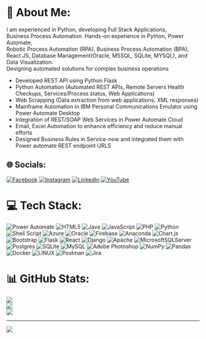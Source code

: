# 💫 About Me:
I am experienced in Python, developing Full Stack Applications, <br>Business Process Automation. Hands-on experience in Python, Power Automate, <br>Robotic Process Automation (RPA), Business Process Automation (BPA), React JS, Database Management(Oracle, MSSQL, SQLite, MYSQL), and Data Visualization.<br>Designing automated solutions for complex business operations
 - Developed REST API using Python Flask
 - Python Automation (Automated REST APIs, Remote Servers Health Checkups, Services/Process status, Web Applications)
 - Web Scrapping (Data extraction from web applications, XML responses)
 - Mainframe Automation in IBM Personal Communications Emulator using Power Automate Desktop
 - Integration of REST/SOAP Web Services in Power Automate Cloud
 - Email, Excel Automation to enhance efficiency and reduce manual efforts
 - Designed Business Rules in Service-now and integrated them with Power automate REST endpoint URLS


## 🌐 Socials:
[![Facebook](https://img.shields.io/badge/Facebook-%231877F2.svg?logo=Facebook&logoColor=white)](https://facebook.com/https://www.facebook.com/shreyas.fegade.5/) [![Instagram](https://img.shields.io/badge/Instagram-%23E4405F.svg?logo=Instagram&logoColor=white)](https://instagram.com/https://www.instagram.com/shreyasfegade/) [![LinkedIn](https://img.shields.io/badge/LinkedIn-%230077B5.svg?logo=linkedin&logoColor=white)](https://linkedin.com/in/https://www.linkedin.com/in/smfcoder/) [![YouTube](https://img.shields.io/badge/YouTube-%23FF0000.svg?logo=YouTube&logoColor=white)](https://youtube.com/@shreyasfegade4144) 

# 💻 Tech Stack:
![Power Automate](https://img.shields.io/badge/power%20automate-%230db7ed.svg?style=for-the-badge&logo=powerautomate&logoColor=white) ![HTML5](https://img.shields.io/badge/html5-%23E34F26.svg?style=for-the-badge&logo=html5&logoColor=white) ![Java](https://img.shields.io/badge/java-%23ED8B00.svg?style=for-the-badge&logo=java&logoColor=white) ![JavaScript](https://img.shields.io/badge/javascript-%23323330.svg?style=for-the-badge&logo=javascript&logoColor=%23F7DF1E) ![PHP](https://img.shields.io/badge/php-%23777BB4.svg?style=for-the-badge&logo=php&logoColor=white) ![Python](https://img.shields.io/badge/python-3670A0?style=for-the-badge&logo=python&logoColor=ffdd54) ![Shell Script](https://img.shields.io/badge/shell_script-%23121011.svg?style=for-the-badge&logo=gnu-bash&logoColor=white) ![Azure](https://img.shields.io/badge/azure-%230072C6.svg?style=for-the-badge&logo=azure-devops&logoColor=white) ![Oracle](https://img.shields.io/badge/Oracle-F80000?style=for-the-badge&logo=oracle&logoColor=white) ![Firebase](https://img.shields.io/badge/firebase-%23039BE5.svg?style=for-the-badge&logo=firebase) ![Anaconda](https://img.shields.io/badge/Anaconda-%2344A833.svg?style=for-the-badge&logo=anaconda&logoColor=white) ![Chart.js](https://img.shields.io/badge/chart.js-F5788D.svg?style=for-the-badge&logo=chart.js&logoColor=white) ![Bootstrap](https://img.shields.io/badge/bootstrap-%23563D7C.svg?style=for-the-badge&logo=bootstrap&logoColor=white) ![Flask](https://img.shields.io/badge/flask-%23000.svg?style=for-the-badge&logo=flask&logoColor=white) ![React](https://img.shields.io/badge/react-%2320232a.svg?style=for-the-badge&logo=react&logoColor=%2361DAFB) ![Django](https://img.shields.io/badge/django-%23092E20.svg?style=for-the-badge&logo=django&logoColor=white) ![Apache](https://img.shields.io/badge/apache-%23D42029.svg?style=for-the-badge&logo=apache&logoColor=white) ![MicrosoftSQLServer](https://img.shields.io/badge/Microsoft%20SQL%20Sever-CC2927?style=for-the-badge&logo=microsoft%20sql%20server&logoColor=white) ![Postgres](https://img.shields.io/badge/postgres-%23316192.svg?style=for-the-badge&logo=postgresql&logoColor=white) ![SQLite](https://img.shields.io/badge/sqlite-%2307405e.svg?style=for-the-badge&logo=sqlite&logoColor=white) ![MySQL](https://img.shields.io/badge/mysql-%2300f.svg?style=for-the-badge&logo=mysql&logoColor=white) ![Adobe Photoshop](https://img.shields.io/badge/adobephotoshop-%2331A8FF.svg?style=for-the-badge&logo=adobephotoshop&logoColor=white) ![NumPy](https://img.shields.io/badge/numpy-%23013243.svg?style=for-the-badge&logo=numpy&logoColor=white) ![Pandas](https://img.shields.io/badge/pandas-%23150458.svg?style=for-the-badge&logo=pandas&logoColor=white) ![Docker](https://img.shields.io/badge/docker-%230db7ed.svg?style=for-the-badge&logo=docker&logoColor=white) ![LINUX](https://img.shields.io/badge/Linux-FCC624?style=for-the-badge&logo=linux&logoColor=black) ![Postman](https://img.shields.io/badge/Postman-FF6C37?style=for-the-badge&logo=postman&logoColor=white) ![Jira](https://img.shields.io/badge/jira-%230A0FFF.svg?style=for-the-badge&logo=jira&logoColor=white)
# 📊 GitHub Stats:
![](https://github-readme-stats.vercel.app/api?username=smfcoder&theme=dark&hide_border=false&include_all_commits=false&count_private=false)<br/>
![](https://github-readme-streak-stats.herokuapp.com/?user=smfcoder&theme=dark&hide_border=false)<br/>
![](https://github-readme-stats.vercel.app/api/top-langs/?username=smfcoder&theme=dark&hide_border=false&include_all_commits=false&count_private=false&layout=compact)

---
[![](https://visitcount.itsvg.in/api?id=smfcoder&icon=0&color=0)](https://visitcount.itsvg.in)

<!-- Proudly created with GPRM ( https://gprm.itsvg.in ) -->
